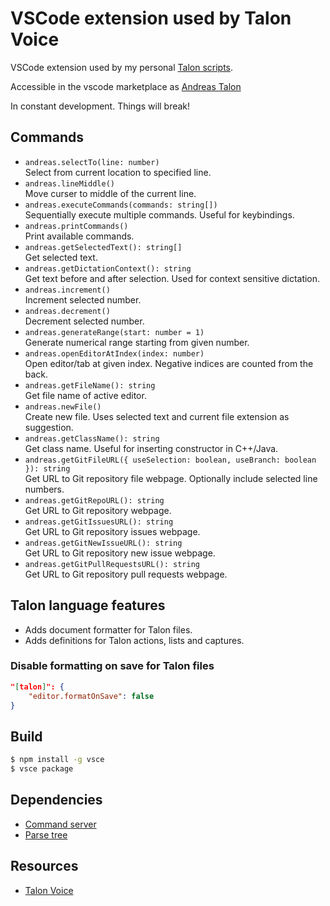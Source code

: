 # VSCode extension used by Talon Voice

VSCode extension used by my personal [Talon scripts](https://github.com/AndreasArvidsson/andreas-talon).

Accessible in the vscode marketplace as [Andreas Talon](https://marketplace.visualstudio.com/items?itemName=AndreasArvidsson.andreas-talon)

In constant development. Things will break!

## Commands

-   `andreas.selectTo(line: number)`  
     Select from current location to specified line.
-   `andreas.lineMiddle()`  
     Move curser to middle of the current line.
-   `andreas.executeCommands(commands: string[])`  
    Sequentially execute multiple commands. Useful for keybindings.
-   `andreas.printCommands()`  
     Print available commands.
-   `andreas.getSelectedText(): string[]`  
    Get selected text.
-   `andreas.getDictationContext(): string`  
    Get text before and after selection. Used for context sensitive dictation.
-   `andreas.increment()`  
    Increment selected number.
-   `andreas.decrement()`  
    Decrement selected number.
-   `andreas.generateRange(start: number = 1)`  
    Generate numerical range starting from given number.
-   `andreas.openEditorAtIndex(index: number)`  
    Open editor/tab at given index. Negative indices are counted from the back.
-   `andreas.getFileName(): string`  
    Get file name of active editor.
-   `andreas.newFile()`  
    Create new file. Uses selected text and current file extension as suggestion.
-   `andreas.getClassName(): string`  
    Get class name. Useful for inserting constructor in C++/Java.
-   `andreas.getGitFileURL({ useSelection: boolean, useBranch: boolean }): string`  
    Get URL to Git repository file webpage. Optionally include selected line numbers.
-   `andreas.getGitRepoURL(): string`  
    Get URL to Git repository webpage.
-   `andreas.getGitIssuesURL(): string`  
    Get URL to Git repository issues webpage.
-   `andreas.getGitNewIssueURL(): string`  
    Get URL to Git repository new issue webpage.
-   `andreas.getGitPullRequestsURL(): string`  
    Get URL to Git repository pull requests webpage.

## Talon language features

-   Adds document formatter for Talon files.
-   Adds definitions for Talon actions, lists and captures.

### Disable formatting on save for Talon files

```json
"[talon]": {
    "editor.formatOnSave": false
}
```

## Build

```bash
$ npm install -g vsce
$ vsce package
```

## Dependencies

-   [Command server](https://marketplace.visualstudio.com/items?itemName=pokey.command-server)
-   [Parse tree](https://marketplace.visualstudio.com/items?itemName=pokey.parse-tree)

## Resources

-   [Talon Voice](https://talonvoice.com)
